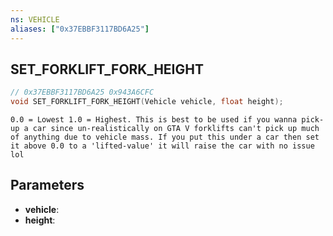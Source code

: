 ```yaml
---
ns: VEHICLE
aliases: ["0x37EBBF3117BD6A25"]
---
```

## SET_FORKLIFT_FORK_HEIGHT

```c
// 0x37EBBF3117BD6A25 0x943A6CFC
void SET_FORKLIFT_FORK_HEIGHT(Vehicle vehicle, float height);
```

```
0.0 = Lowest 1.0 = Highest. This is best to be used if you wanna pick-up a car since un-realistically on GTA V forklifts can't pick up much of anything due to vehicle mass. If you put this under a car then set it above 0.0 to a 'lifted-value' it will raise the car with no issue lol
```

## Parameters
* **vehicle**: 
* **height**: 
